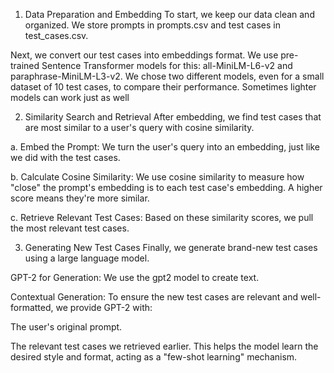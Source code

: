 1. Data Preparation and Embedding
To start, we keep our data clean and organized. We store prompts in prompts.csv and test cases in test_cases.csv.

Next, we convert our test cases into embeddings format. We use pre-trained Sentence Transformer models for this: all-MiniLM-L6-v2 and paraphrase-MiniLM-L3-v2. We chose two different models, even for a small dataset of 10 test cases, to compare their performance. Sometimes lighter models can work just as well

2. Similarity Search and Retrieval
After embedding, we find test cases that are most similar to a user's query with cosine similarity.

a. Embed the Prompt: We turn the user's query into an embedding, just like we did with the test cases.

b. Calculate Cosine Similarity: We use cosine similarity to measure how "close" the prompt's embedding is to each test case's embedding. A higher score means they're more similar.

c. Retrieve Relevant Test Cases: Based on these similarity scores, we pull the most relevant test cases.

3. Generating New Test Cases
Finally, we generate brand-new test cases using a large language model.

GPT-2 for Generation: We use the gpt2 model to create text.

Contextual Generation: To ensure the new test cases are relevant and well-formatted, we provide GPT-2 with:

The user's original prompt.

The relevant test cases we retrieved earlier. This helps the model learn the desired style and format, acting as a "few-shot learning" mechanism.
